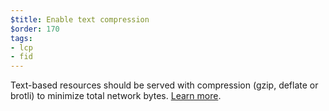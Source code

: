 ```yaml
---
$title: Enable text compression
$order: 170
tags:
- lcp
- fid
---
```

Text-based resources should be served with compression (gzip, deflate or brotli)
to minimize total network bytes. [Learn more](https://web.dev/uses-text-compression/).
